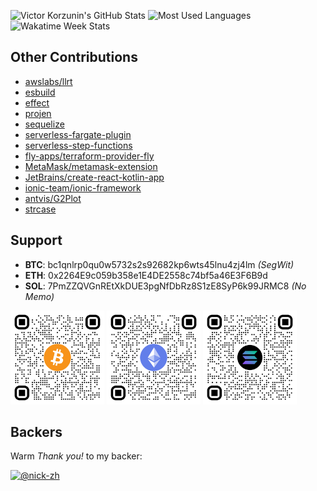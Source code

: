 ![Victor Korzunin's GitHub Stats](https://github-readme-stats.vercel.app/api?username=floydspace&show_icons=true&hide_border=true&hide_title=true)
![Most Used Languages](https://github-readme-stats.vercel.app/api/top-langs/?username=floydspace&hide_border=true&layout=compact&card_width=296)
![Wakatime Week Stats](https://github-readme-stats.vercel.app/api/wakatime?username=floydspace&hide_border=true&layout=compact)

## Other Contributions
- [awslabs/llrt](https://github.com/search?q=author%3Afloydspace+is%3Amerged+repo%3Aawslabs%2Fllrt+&type=pullrequests&ref=advsearch&state=closed)
- [esbuild](https://github.com/search?q=author%3Afloydspace+is%3Amerged+repo%3Aevanw%2Fesbuild&type=pullrequests&ref=advsearch&state=closed)
- [effect](https://github.com/search?q=author%3Afloydspace+is%3Amerged+repo%3AEffect-TS%2Feffect&type=pullrequests&ref=advsearch&state=closed)
- [projen](https://github.com/search?q=author%3Afloydspace+is%3Amerged+repo%3Aprojen%2Fprojen&type=pullrequests&ref=advsearch&state=closed)
- [sequelize](https://github.com/search?q=author%3Afloydspace+is%3Amerged+repo%3Asequelize%2Fsequelize&type=pullrequests&ref=advsearch&state=closed)
- [serverless-fargate-plugin](https://github.com/search?q=author%3Afloydspace+is%3Amerged+repo%3Ahonerlaw%2Fserverless-fargate-plugin&type=pullrequests&ref=advsearch&state=closed)
- [serverless-step-functions](https://github.com/search?q=author%3Afloydspace+is%3Amerged+repo%3Aserverless-operations%2Fserverless-step-functions&type=pullrequests&ref=advsearch&state=closed)
- [fly-apps/terraform-provider-fly](https://github.com/search?q=author%3Afloydspace+is%3Amerged+repo%3Afly-apps%2Fterraform-provider-fly&type=pullrequests&ref=advsearch&state=closed)
- [MetaMask/metamask-extension](https://github.com/search?q=author%3Afloydspace+is%3Amerged+repo%3AMetaMask%2Fmetamask-extension&type=pullrequests&ref=advsearch&state=closed)
- [JetBrains/create-react-kotlin-app](https://github.com/search?q=author%3Afloydspace+is%3Amerged+repo%3AJetBrains%2Fcreate-react-kotlin-app&type=pullrequests&ref=advsearch&state=closed)
- [ionic-team/ionic-framework](https://github.com/search?q=author%3Afloydspace+is%3Amerged+repo%3Aionic-team%2Fionic-framework&type=pullrequests&ref=advsearch&state=closed)
- [antvis/G2Plot](https://github.com/search?q=author%3Afloydspace+is%3Amerged+repo%3Aantvis%2FG2Plot&type=pullrequests&ref=advsearch&state=closed)
- [strcase](https://github.com/search?q=author%3Afloydspace+is%3Amerged+repo%3Aiancoleman%2Fstrcase&type=pullrequests&ref=advsearch&state=closed)

## Support
- **BTC**: bc1qnlrp0qu0w5732s2s92682kp6wts45lnu4zj4lm _(SegWit)_
- **ETH**: 0x2264E9c059b358e1E4DE2558c74bf5a46E3F6B9d
- **SOL**: 7PmZZQVGnREtXkDUE3pgNfDbRz8S1zE8SyP6k99JRMC8 _(No Memo)_
<div>
  <img src="bitcoin-qr.png" alt="BTC QR Code" height="150" width="150" />
  <img src="ethereum-qr.png" alt="ETH QR Code" height="150" width="150" />
  <img src="solana-qr.png" alt="SOL QR Code" height="150" width="150" />
<div>

## Backers
Warm _Thank you!_ to my backer:

<a href="https://github.com/nick-zh">
  <img title="@nick-zh" src="https://avatars.githubusercontent.com/u/3214182?s=70&amp;v=4" width="75" height="75" alt="@nick-zh">
</a>
